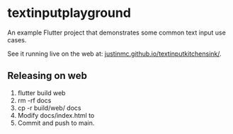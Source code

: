 # textinputplayground

An example Flutter project that demonstrates some common text input use cases.

See it running live on the web at: [justinmc.github.io/textinputkitchensink/](https://justinmc.github.io/textinputkitchensink/).

## Releasing on web
  1. flutter build web
  1. rm -rf docs
  1. cp -r build/web/ docs
  1. Modify docs/index.html <base href="/"> to <base href="/textinputkitchensink/">
  1. Commit and push to main.
